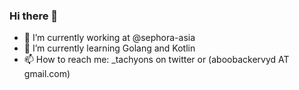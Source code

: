 ### Hi there 👋

- 🔭 I’m currently working at @sephora-asia
- 🌱 I’m currently learning Golang and Kotlin
- 📫 How to reach me: _tachyons on twitter or (aboobackervyd AT gmail.com)

<!--
**tachyons/tachyons** is a ✨ _special_ ✨ repository because its `README.md` (this file) appears on your GitHub profile.

Here are some ideas to get you started:

- 🔭 I’m currently working on ...
- 🌱 I’m currently learning ...
- 👯 I’m looking to collaborate on ...
- 🤔 I’m looking for help with ...
- 💬 Ask me about ...
- 📫 How to reach me: ...
- 😄 Pronouns: ...
- ⚡ Fun fact: ...
-->
